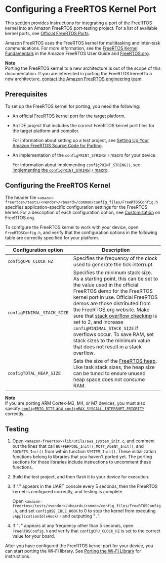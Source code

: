 # Configuring a FreeRTOS Kernel Port<a name="afr-porting-kernel"></a>

This section provides instructions for integrating a port of the FreeRTOS kernel into an Amazon FreeRTOS port\-testing project\. For a list of available kernel ports, see [Official FreeRTOS Ports](https://freertos.org/RTOS_ports.html)\.

Amazon FreeRTOS uses the FreeRTOS kernel for multitasking and inter\-task communications\. For more information, see the [FreeRTOS Kernel Fundamentals](https://docs.aws.amazon.com/freertos/latest/userguide/dev-guide-freertos-kernel.html) in the Amazon FreeRTOS User Guide and [FreeRTOS\.org](https://freertos.org/index.html)\.

**Note**  
Porting the FreeRTOS kernel to a new architecture is out of the scope of this documentation\. If you are interested in porting the FreeRTOS kernel to a new architecture, [contact the Amazon FreeRTOS engineering team](https://freertos.org/RTOS-contact-and-support.html)\.

## Prerequisites<a name="porting-prereqs-kernel"></a>

To set up the FreeRTOS kernel for porting, you need the following:
+ An official FreeRTOS kernel port for the target platform\.
+ An IDE project that includes the correct FreeRTOS kernel port files for the target platform and compiler\.

  For information about setting up a test project, see [Setting Up Your Amazon FreeRTOS Source Code for Porting](porting-set-up-project.md)\.
+ An implementation of the `configPRINT_STRING()` macro for your device\.

  For information about implementing `configPRINT_STRING()`, see [Implementing the `configPRINT_STRING()` macro](afr-porting-config.md)\.

## Configuring the FreeRTOS Kernel<a name="porting-steps-kernel"></a>

The header file `<amazon-freertos>/tests/<vendor>/<board>/common/config_files/FreeRTOSConfig.h` specifies application\-specific configuration settings for the FreeRTOS kernel\. For a description of each configuration option, see [Customisation](https://freertos.org/a00110.html) on FreeRTOS\.org\.

To configure the FreeRTOS kernel to work with your device, open `FreeRTOSConfig.h`, and verify that the configuration options in the following table are correctly specified for your platform\.


| Configuration option | Description | 
| --- | --- | 
|  `configCPU_CLOCK_HZ`  |  Specifies the frequency of the clock used to generate the tick interrupt\.  | 
|  `configMINIMAL_STACK_SIZE`  |  Specifies the minimum stack size\. As a starting point, this can be set to the value used in the official FreeRTOS demo for the FreeRTOS kernel port in use\. Official FreeRTOS demos are those distributed from the FreeRTOS\.org website\. Make sure that [stack overflow checking](https://www.freertos.org/Stacks-and-stack-overflow-checking.html) is set to 2, and increase `configMINIMAL_STACK_SIZE` if overflows occur\. To save RAM, set stack sizes to the minimum value that does not result in a stack overflow\.  | 
|  `configTOTAL_HEAP_SIZE`  |  Sets the size of the [FreeRTOS heap](https://www.freertos.org/a00111.html)\. Like task stack sizes, the heap size can be tuned to ensure unused heap space does not consume RAM\.  | 

**Note**  
If you are porting ARM Cortex\-M3, M4, or M7 devices, you must also specify [`configPRIO_BITS` and `configMAX_SYSCALL_INTERRUPT_PRIORITY`](https://www.freertos.org/RTOS-Cortex-M3-M4.html) correctly\.

## Testing<a name="porting-testing-kernel"></a>

1. Open `<amazon-freertos>/lib/utils/aws_system_init.c`, and comment out the lines that call `BUFFERPOOL_Init()`, `MQTT_AGENT_Init()`, and `SOCKETS_Init()` from within function `SYSTEM_Init()`\. These initialization functions belong to libraries that you haven't ported yet\. The porting sections for those libraries include instructions to uncomment these functions\.

1. Build the test project, and then flash it to your device for execution\.

1. If "\." appears in the UART console every 5 seconds, then the FreeRTOS kernel is configured correctly, and testing is complete\.

   Open `<amazon-freertos>/tests/<vendor>/<board>/common/config_files/FreeRTOSConfig.h`, and set `configUSE_IDLE_HOOK` to 0 to stop the kernel from executing `vApplicationIdleHook()` and outputting "`.`"\.

1. If "`.`" appears at any frequency other than 5 seconds, open `FreeRTOSConfig.h` and verify that `configCPU_CLOCK_HZ` is set to the correct value for your board\.

After you have configured the FreeRTOS kernel port for your device, you can start porting the Wi\-Fi library\. See [Porting the Wi\-Fi Library](afr-porting-wifi.md) for instructions\.